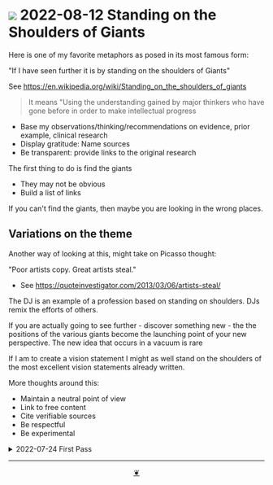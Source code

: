 # [![](https://pushme-pullyou.github.io/tootoo-2022/assets/icons/mark-github.svg )]( https://github.com/evereverland/2022/blob/main/journal/2022-08-12-standing-on-the-shoulders-of-giants.md "Source code on GitHub" ) 2022-08-12 Standing on the Shoulders of Giants

Here is one of my favorite metaphors as posed in its most famous form:

"If I have seen further it is by standing on the shoulders of Giants"

See https://en.wikipedia.org/wiki/Standing_on_the_shoulders_of_giants

> It means "Using the understanding gained by major thinkers who have gone before in order to make intellectual progress

* Base my observations/thinking/recommendations on evidence, prior example, clinical research
* Display gratitude: Name sources
* Be transparent: provide links to the original research

The first thing to do is find the giants

* They may not be obvious
* Build a list of links

If you can't find the giants, then maybe you are looking in the wrong places.


## Variations on the theme

Another way of looking at this, might take on Picasso thought:

"Poor artists copy. Great artists steal."

* See https://quoteinvestigator.com/2013/03/06/artists-steal/

The DJ is an example of a profession based on standing on shoulders. DJs remix the efforts of others.

If you are actually going to see further - discover something new - the the positions of the various giants become the launching point of your new perspective. The new idea that occurs in a vacuum is rare

If I am to create a vision statement I might as well stand on the shoulders of the most excellent vision statements already written.


More thoughts around this:

* Maintain a neutral point of view
* Link to free content
* Cite verifiable sources
* Be respectful
* Be experimental

</details>

 <details> <summary>2022-07-24 First Pass</summary>

This is a first pass - and the first day - at creating an EverEverLand website to replaces the 2019 release. More to come!

 </details>

***

<center title="Hello! Click me to go up to the top" ><a class=aDingbat href=javascript:window.scrollTo(0,0);> ❦ </a></center>